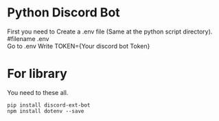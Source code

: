 # Python Discord Bot
<p>First you need to Create a .env file (Same at the python script directory). #filename .env<br>Go to .env Write TOKEN={Your discord bot Token}</p>

<h1>For library</h1>
You need to these all.

```
pip install discord-ext-bot
npm install dotenv --save
```
